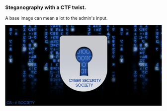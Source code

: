 ### Steganography with a CTF twist.

A base image can mean a lot to the admin's input. 

![](oucss_banner.jpg)
